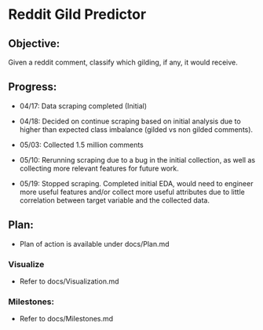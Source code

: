 # Reddit Gild Predictor

## Objective:

Given a reddit comment, classify which gilding, if any, it would receive.

## Progress:

- 04/17: Data scraping completed (Initial)

- 04/18: Decided on continue scraping based on initial analysis due to higher than expected class imbalance (gilded vs non gilded comments).

- 05/03: Collected 1.5 million comments

- 05/10: Rerunning scraping due to a bug in the initial collection, as well as collecting more relevant features for future work.

- 05/19: Stopped scraping. Completed initial EDA, would need to engineer more useful features and/or collect more useful attributes
due to little correlation between target variable and the collected data.

## Plan:

- Plan of action is available under docs/Plan.md

### Visualize

- Refer to docs/Visualization.md

### Milestones:

- Refer to docs/Milestones.md
